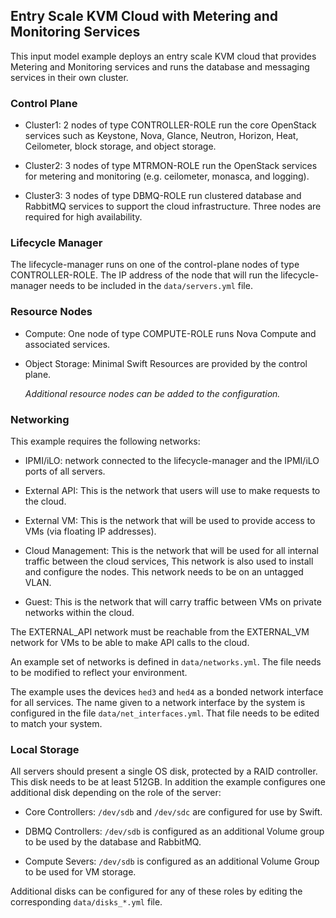 <!--
(c) Copyright 2015-2016 Hewlett Packard Enterprise Development LP
(c) Copyright 2017-2019 SUSE LLC

Licensed under the Apache License, Version 2.0 (the "License"); you may
not use this file except in compliance with the License. You may obtain
a copy of the License at

http://www.apache.org/licenses/LICENSE-2.0

Unless required by applicable law or agreed to in writing, software
distributed under the License is distributed on an "AS IS" BASIS, WITHOUT
WARRANTIES OR CONDITIONS OF ANY KIND, either express or implied. See the
License for the specific language governing permissions and limitations
under the License.
-->

## Entry Scale KVM Cloud with Metering and Monitoring Services

This input model example deploys an entry scale KVM cloud that provides
Metering and Monitoring services and runs the database and messaging services in
their own cluster.

### Control Plane

- Cluster1: 2 nodes of type CONTROLLER-ROLE run the core OpenStack services
  such as Keystone, Nova, Glance, Neutron, Horizon, Heat, Ceilometer,
  block storage, and object storage.

- Cluster2: 3 nodes of type MTRMON-ROLE run the OpenStack services for
  metering and monitoring (e.g. ceilometer, monasca, and logging).

- Cluster3: 3 nodes of type DBMQ-ROLE run clustered database and RabbitMQ
  services to support the cloud infrastructure. Three nodes are required for
  high availability.

### Lifecycle Manager

  The lifecycle-manager runs on one of the control-plane nodes of type
  CONTROLLER-ROLE. The IP address of the node that will run the
  lifecycle-manager needs to be included in the `data/servers.yml` file.

### Resource Nodes

- Compute: One node of type COMPUTE-ROLE runs Nova Compute and associated
  services.

- Object Storage: Minimal Swift Resources are provided by the control plane.

  *Additional resource nodes can be added to the configuration.*

### Networking

This example requires the following networks:

- IPMI/iLO: network connected to the lifecycle-manager and the IPMI/iLO ports
  of all servers.

- External API: This is the network that users will use to make requests to
  the cloud.

- External VM: This is the network that will be used to provide access to VMs
  (via floating IP addresses).

- Cloud Management: This is the network that will be used for all internal
  traffic between the cloud services, This network is also used to install and
  configure the nodes. This network needs to be on an untagged VLAN.

- Guest: This is the network that will carry traffic between VMs on private
  networks within the cloud.

The EXTERNAL\_API network must be reachable from the EXTERNAL\_VM
network for VMs to be able to make API calls to the cloud.

An example set of networks is defined in `data/networks.yml`. The file needs to
be modified to reflect your environment.

The example uses the devices `hed3` and `hed4` as a bonded network interface
for all services. The name given to a network interface by the system is
configured in the file `data/net_interfaces.yml`. That file needs to be edited
to match your system.

### Local Storage

All servers should present a single OS disk, protected by a RAID controller.
This disk needs to be at least 512GB. In addition the example configures one
additional disk depending on the role of the server:

- Core Controllers: `/dev/sdb` and `/dev/sdc` are configured for use by Swift.

- DBMQ Controllers: `/dev/sdb` is configured as an additional Volume group to
  be used by the database and RabbitMQ.

- Compute Severs: `/dev/sdb` is configured as an additional Volume Group to be
  used for VM storage.

Additional disks can be configured for any of these roles by editing the
corresponding `data/disks_*.yml` file.
